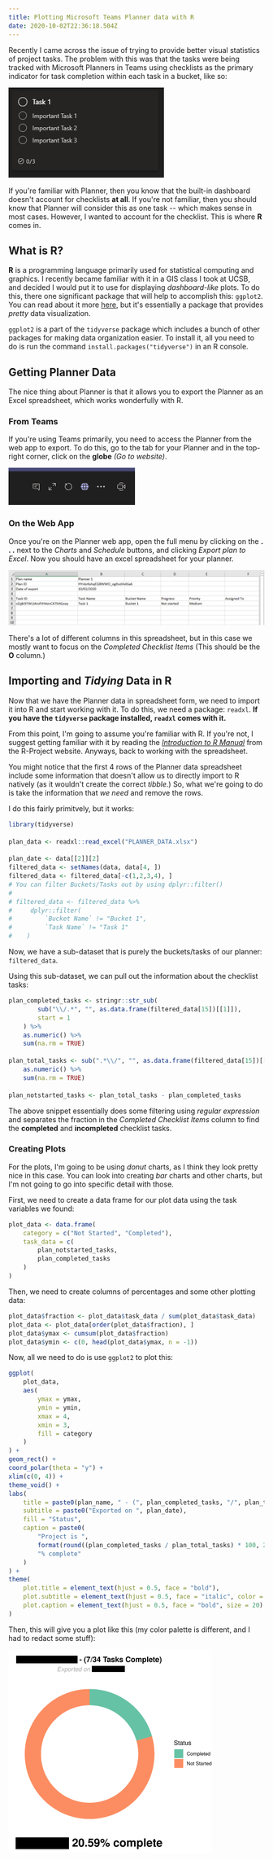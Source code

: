 ```yaml
---
title: Plotting Microsoft Teams Planner data with R
date: 2020-10-02T22:36:18.504Z
---
```

Recently I came across the issue of trying to provide better visual statistics of project tasks. The problem with this was that the tasks were being tracked with Microsoft Planners in Teams using checklists as the primary indicator for task completion within each task in a bucket, like so:

![](/images/task1.png)

If you're familiar with Planner, then you know that the built-in dashboard doesn't account for checklists **at all**. If you're not familiar, then you should know that Planner will consider this as one task -- which makes sense in most cases. However, I wanted to account for the checklist. This is where **R** comes in.

## What is **R**?

**R** is a programming language primarily used for statistical computing and graphics. I recently became familiar with it in a GIS class I took at UCSB, and decided I would put it to use for displaying *dashboard-like* plots. To do this, there one significant package that will help to accomplish this: `ggplot2`. You can read about it more [here](https://ggplot2.tidyverse.org/), but it's essentially a package that provides *pretty* data visualization.

`ggplot2` is a part of the `tidyverse` package which includes a bunch of other packages for making data organization easier. To install it, all you need to do is run the command `install.packages("tidyverse")` in an R console.

## Getting Planner Data

The nice thing about Planner is that it allows you to export the Planner as an Excel spreadsheet, which works wonderfully with R.

### From Teams

If you're using Teams primarily, you need to access the Planner from the web app to export. To do this, go to the tab for your Planner and in the top-right corner, click on the **globe** *(Go to website)*.

![](/images/planner.png)

### On the Web App

Once you're on the Planner web app, open the full menu by clicking on the **. . .** next to the *Charts* and *Schedule* buttons, and clicking *Export plan to Excel*. Now you should have an excel spreadsheet for your planner.

![](/images/spreadsheet.png)

There's a lot of different columns in this spreadsheet, but in this case we mostly want to focus on the *Completed Checklist Items* (This should be the **O** column.)

## Importing and *Tidying* Data in R

Now that we have the Planner data in spreadsheet form, we need to import it into R and start working with it. To do this, we need a package: `readxl`. **If you have the `tidyverse` package installed, `readxl` comes with it.**

From this point, I'm going to assume you're familiar with R. If you're not, I suggest getting familiar with it by reading the *[Introduction to R Manual](https://cran.r-project.org/manuals.html)* from the R-Project website. Anyways, back to working with the spreadsheet.

You might notice that the first 4 rows of the Planner data spreadsheet include some information that doesn't allow us to directly import to R natively (as it wouldn't create the correct *tibble*.) So, what we're going to do is take the information that *we need* and remove the rows.

I do this fairly primitvely, but it works:

```r
library(tidyverse)

plan_data <- readxl::read_excel("PLANNER_DATA.xlsx")

plan_date <- data[[2]][2]
filtered_data <- setNames(data, data[4, ])
filtered_data <- filtered_data[-c(1,2,3,4), ]
# You can filter Buckets/Tasks out by using dplyr::filter()
#
# filtered_data <- filtered_data %>%
#     dplyr::filter(
#         `Bucket Name` != "Bucket 1",
#         `Task Name` != "Task 1"
#    )
```

Now, we have a sub-dataset that is purely the buckets/tasks of our planner: `filtered_data`.

Using this sub-dataset, we can pull out the information about the checklist tasks:

```r
plan_completed_tasks <- stringr::str_sub(
        sub("\\/.*", "", as.data.frame(filtered_data[15])[[1]]),
        start = 1
    ) %>%
    as.numeric() %>%
    sum(na.rm = TRUE)

plan_total_tasks <- sub(".*\\/", "", as.data.frame(filtered_data[15])[[1]]) %>%
    as.numeric() %>%
    sum(na.rm = TRUE)

plan_notstarted_tasks <- plan_total_tasks - plan_completed_tasks
```

The above snippet essentially does some filtering using *regular expression* and separates the fraction in the *Completed Checklist Items* column to find the **completed** and **incompleted** checklist tasks.

### Creating Plots

For the plots, I'm going to be using *donut* charts, as I think they look pretty nice in this case. You can look into creating *bar* charts and other charts, but I'm not going to go into specific detail with those.

First, we need to create a data frame for our plot data using the task variables we found:

```r
plot_data <- data.frame(
    category = c("Not Started", "Completed"),
    task_data = c(
        plan_notstarted_tasks,
        plan_completed_tasks
    )
)
```

Then, we need to create columns of percentages and some other plotting data:

```r
plot_data$fraction <- plot_data$task_data / sum(plot_data$task_data)
plot_data <- plot_data[order(plot_data$fraction), ]
plot_data$ymax <- cumsum(plot_data$fraction)
plot_data$ymin <- c(0, head(plot_data$ymax, n = -1))
```

Now, all we need to do is use `ggplot2` to plot this:

```r
ggplot(
    plot_data,
    aes(
        ymax = ymax,
        ymin = ymin,
        xmax = 4,
        xmin = 3,
        fill = category
    )
) +
geom_rect() +
coord_polar(theta = "y") +
xlim(c(0, 4)) +
theme_void() +
labs(
    title = paste0(plan_name, " - (", plan_completed_tasks, "/", plan_total_tasks, " Tasks Complete)"),
    subtitle = paste0("Exported on ", plan_date),
    fill = "Status",
    caption = paste0(
        "Project is ",
        format(round((plan_completed_tasks / plan_total_tasks) * 100, 2), nsmall = 2),
        "% complete"
    )
) +
theme(
    plot.title = element_text(hjust = 0.5, face = "bold"),
    plot.subtitle = element_text(hjust = 0.5, face = "italic", color = "darkgray"),
    plot.caption = element_text(hjust = 0.5, face = "bold", size = 20)
)
```

Then, this will give you a plot like this (my color palette is different, and I had to redact some stuff):

![](/images/content.png)